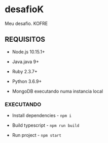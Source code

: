 # desafioK

Meu desafio. KOFRE

## REQUISITOS

* Node.js 10.15.1+

* Java.java 9+

* Ruby 2.3.7+

* Python 3.6.9+

* MongoDB executando numa instancia local

### EXECUTANDO

* Install dependencies - `npm i`

* Build typescript - `npm run build`

* Run project - `npm start`
